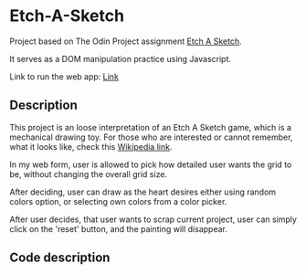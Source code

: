 # Etch-A-Sketch
Project based on The Odin Project assignment [Etch A Sketch](https://www.theodinproject.com/lessons/foundations-etch-a-sketch).

It serves as a DOM manipulation practice using Javascript. 

Link to run the web app: [Link](https://jandatom.github.io/etch-a-sketch/)

## Description

This project is an loose interpretation of an Etch A Sketch game, which is a mechanical drawing toy. For those who are interested or cannot remember, what it looks like, check this [Wikipedia link](https://en.wikipedia.org/wiki/Etch_A_Sketch).

In my web form, user is allowed to pick how detailed user wants the grid to be, without changing the overall grid size. 

After deciding, user can draw as the heart desires either using random colors option, or selecting own colors from a color picker. 

After user decides, that user wants to scrap current project, user can 
simply click on the 'reset' button, and the painting will disappear.

## Code description





